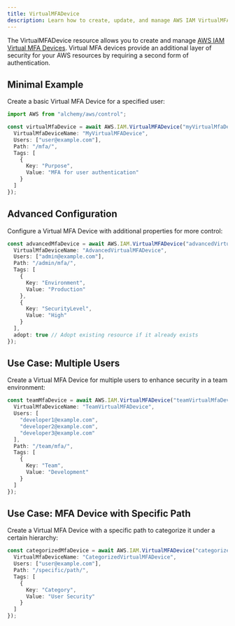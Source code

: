 ```yaml
---
title: VirtualMFADevice
description: Learn how to create, update, and manage AWS IAM VirtualMFADevices using Alchemy Cloud Control.
---
```


The VirtualMFADevice resource allows you to create and manage [AWS IAM Virtual MFA Devices](https://docs.aws.amazon.com/iam/latest/userguide/). Virtual MFA devices provide an additional layer of security for your AWS resources by requiring a second form of authentication.

## Minimal Example

Create a basic Virtual MFA Device for a specified user:

```ts
import AWS from "alchemy/aws/control";

const virtualMfaDevice = await AWS.IAM.VirtualMFADevice("myVirtualMfaDevice", {
  VirtualMfaDeviceName: "MyVirtualMFADevice",
  Users: ["user@example.com"],
  Path: "/mfa/",
  Tags: [
    {
      Key: "Purpose",
      Value: "MFA for user authentication"
    }
  ]
});
```

## Advanced Configuration

Configure a Virtual MFA Device with additional properties for more control:

```ts
const advancedMfaDevice = await AWS.IAM.VirtualMFADevice("advancedVirtualMfaDevice", {
  VirtualMfaDeviceName: "AdvancedVirtualMFADevice",
  Users: ["admin@example.com"],
  Path: "/admin/mfa/",
  Tags: [
    {
      Key: "Environment",
      Value: "Production"
    },
    {
      Key: "SecurityLevel",
      Value: "High"
    }
  ],
  adopt: true // Adopt existing resource if it already exists
});
```

## Use Case: Multiple Users

Create a Virtual MFA Device for multiple users to enhance security in a team environment:

```ts
const teamMfaDevice = await AWS.IAM.VirtualMFADevice("teamVirtualMfaDevice", {
  VirtualMfaDeviceName: "TeamVirtualMFADevice",
  Users: [
    "developer1@example.com",
    "developer2@example.com",
    "developer3@example.com"
  ],
  Path: "/team/mfa/",
  Tags: [
    {
      Key: "Team",
      Value: "Development"
    }
  ]
});
```

## Use Case: MFA Device with Specific Path

Create a Virtual MFA Device with a specific path to categorize it under a certain hierarchy:

```ts
const categorizedMfaDevice = await AWS.IAM.VirtualMFADevice("categorizedVirtualMfaDevice", {
  VirtualMfaDeviceName: "CategorizedVirtualMFADevice",
  Users: ["user@example.com"],
  Path: "/specific/path/",
  Tags: [
    {
      Key: "Category",
      Value: "User Security"
    }
  ]
});
```